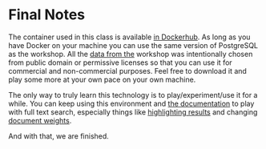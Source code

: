 # Final Notes 

The container used in this class is available [in Dockerhub](https://cloud.docker.com/u/thesteve0/repository/docker/thesteve0/postgres-appdev). 
As long as you have Docker on your machine you can use the same version of PostgreSQL as the workshop. All the 
[data from the](https://github.com/CrunchyData/crunchy-demo-data/releases/tag/v0.1) workshop was intentionally chosen 
from public domain or permissive licenses so that you can use it for commercial and non-commercial purposes. Feel free 
to download it and play some more at your own pace on your own machine.
  
The only way to truly learn this technology is to play/experiment/use it for a while. 
You can keep using this environment and [the documentation](https://www.postgresql.org/docs/11/textsearch.html) to play with 
full text search, especially things like [highlighting results](https://www.postgresql.org/docs/11/textsearch-controls.html#TEXTSEARCH-HEADLINE)
 and changing [document weights](https://www.postgresql.org/docs/11/textsearch-controls.html#TEXTSEARCH-RANKING).  
  
And with that, we are finished.